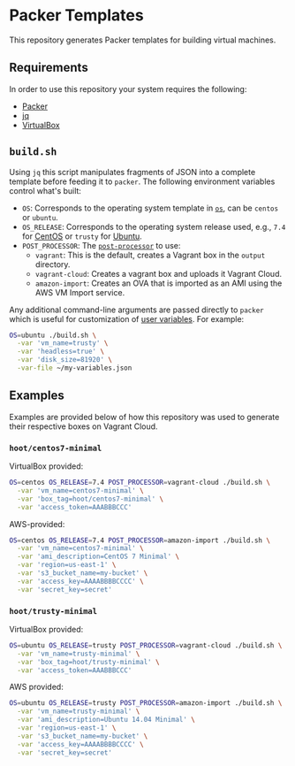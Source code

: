 # Packer Templates

This repository generates Packer templates for building virtual machines.

## Requirements

In order to use this repository your system requires the following:

* [Packer](https://www.packer.io)
* [jq](https://stedolan.github.io/jq/)
* [VirtualBox](https://www.virtualbox.org/)

## `build.sh`

Using `jq` this script manipulates fragments of JSON into a complete template before feeding it to `packer`.
The following environment variables control what's built:

* `OS`: Corresponds to the operating system template in [`os`](./os), can be `centos` or `ubuntu`.
* `OS_RELEASE`: Corresponds to the operating system release used, e.g., `7.4` for [CentOS](./os/centos) or `trusty` for [Ubuntu](./os/ubuntu).
* `POST_PROCESSOR`: The [`post-processor`](./post-processor) to use:
  * `vagrant`: This is the default, creates a Vagrant box in the `output` directory.
  * `vagrant-cloud`: Creates a vagrant box and uploads it Vagrant Cloud.
  * `amazon-import`: Creates an OVA that is imported as an AMI using the AWS VM Import service.

Any additional command-line arguments are passed directly to `packer` which is useful for customization of [user variables](https://www.packer.io/docs/templates/user-variables.html).  For example:

```sh
OS=ubuntu ./build.sh \
  -var 'vm_name=trusty' \
  -var 'headless=true' \
  -var 'disk_size=81920' \
  -var-file ~/my-variables.json
```

## Examples

Examples are provided below of how this repository was used to generate their respective boxes on Vagrant Cloud.

### `hoot/centos7-minimal`

VirtualBox provided:

```sh
OS=centos OS_RELEASE=7.4 POST_PROCESSOR=vagrant-cloud ./build.sh \
  -var 'vm_name=centos7-minimal' \
  -var 'box_tag=hoot/centos7-minimal' \
  -var 'access_token=AAABBBCCC'
```

AWS-provided:

```sh
OS=centos OS_RELEASE=7.4 POST_PROCESSOR=amazon-import ./build.sh \
  -var 'vm_name=centos7-minimal' \
  -var 'ami_description=CentOS 7 Minimal' \
  -var 'region=us-east-1' \
  -var 's3_bucket_name=my-bucket' \
  -var 'access_key=AAAABBBBCCCC' \
  -var 'secret_key=secret'
```

### `hoot/trusty-minimal`

VirtualBox provided:

```sh
OS=ubuntu OS_RELEASE=trusty POST_PROCESSOR=vagrant-cloud ./build.sh \
  -var 'vm_name=trusty-minimal' \
  -var 'box_tag=hoot/trusty-minimal' \
  -var 'access_token=AAABBBCCC'
```

AWS provided:

```sh
OS=ubuntu OS_RELEASE=trusty POST_PROCESSOR=amazon-import ./build.sh \
  -var 'vm_name=trusty-minimal' \
  -var 'ami_description=Ubuntu 14.04 Minimal' \
  -var 'region=us-east-1' \
  -var 's3_bucket_name=my-bucket' \
  -var 'access_key=AAAABBBBCCCC' \
  -var 'secret_key=secret'
```
